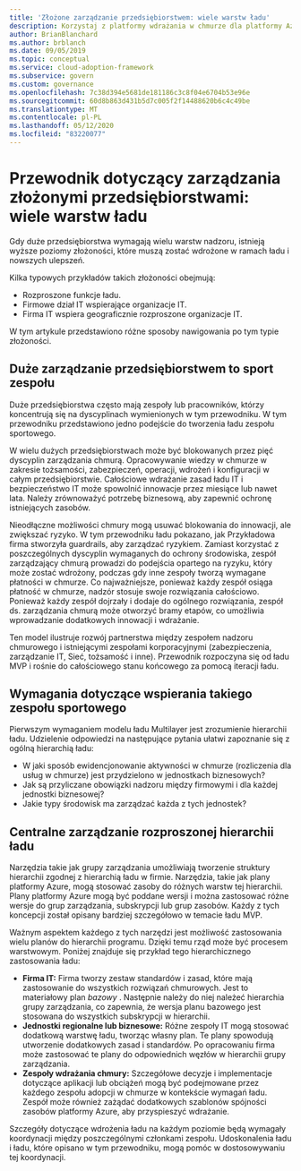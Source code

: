 ```yaml
---
title: 'Złożone zarządzanie przedsiębiorstwem: wiele warstw ładu'
description: Korzystaj z platformy wdrażania w chmurze dla platformy Azure, aby dowiedzieć się więcej na temat większego stopnia złożoności z wieloma warstwami zarządzania w dużych przedsiębiorstwach.
author: BrianBlanchard
ms.author: brblanch
ms.date: 09/05/2019
ms.topic: conceptual
ms.service: cloud-adoption-framework
ms.subservice: govern
ms.custom: governance
ms.openlocfilehash: 7c38d394e5681de181186c3c8f04e6704b53e96e
ms.sourcegitcommit: 60d8b863d431b5d7c005f2f14488620b6c4c49be
ms.translationtype: MT
ms.contentlocale: pl-PL
ms.lasthandoff: 05/12/2020
ms.locfileid: "83220077"
---
```

# <a name="governance-guide-for-complex-enterprises-multiple-layers-of-governance"></a>Przewodnik dotyczący zarządzania złożonymi przedsiębiorstwami: wiele warstw ładu

Gdy duże przedsiębiorstwa wymagają wielu warstw nadzoru, istnieją wyższe poziomy złożoności, które muszą zostać wdrożone w ramach ładu i nowszych ulepszeń.

Kilka typowych przykładów takich złożoności obejmują:

- Rozproszone funkcje ładu.
- Firmowe dział IT wspierające organizacje IT.
- Firma IT wspiera geograficznie rozproszone organizacje IT.

W tym artykule przedstawiono różne sposoby nawigowania po tym typie złożoności.

## <a name="large-enterprise-governance-is-a-team-sport"></a>Duże zarządzanie przedsiębiorstwem to sport zespołu

Duże przedsiębiorstwa często mają zespoły lub pracowników, którzy koncentrują się na dyscyplinach wymienionych w tym przewodniku. W tym przewodniku przedstawiono jedno podejście do tworzenia ładu zespołu sportowego.

W wielu dużych przedsiębiorstwach może być blokowanych przez pięć dyscyplin zarządzania chmurą. Opracowywanie wiedzy w chmurze w zakresie tożsamości, zabezpieczeń, operacji, wdrożeń i konfiguracji w całym przedsiębiorstwie. Całościowe wdrażanie zasad ładu IT i bezpieczeństwo IT może spowolnić innowacje przez miesiące lub nawet lata. Należy zrównoważyć potrzebę biznesową, aby zapewnić ochronę istniejących zasobów.

Nieodłączne możliwości chmury mogą usuwać blokowania do innowacji, ale zwiększać ryzyko. W tym przewodniku ładu pokazano, jak Przykładowa firma stworzyła guardrails, aby zarządzać ryzykiem. Zamiast korzystać z poszczególnych dyscyplin wymaganych do ochrony środowiska, zespół zarządzający chmurą prowadzi do podejścia opartego na ryzyku, który może zostać wdrożony, podczas gdy inne zespoły tworzą wymagane płatności w chmurze. Co najważniejsze, ponieważ każdy zespół osiąga płatność w chmurze, nadzór stosuje swoje rozwiązania całościowo. Ponieważ każdy zespół dojrzały i dodaje do ogólnego rozwiązania, zespół ds. zarządzania chmurą może otworzyć bramy etapów, co umożliwia wprowadzanie dodatkowych innowacji i wdrażanie.

Ten model ilustruje rozwój partnerstwa między zespołem nadzoru chmurowego i istniejącymi zespołami korporacyjnymi (zabezpieczenia, zarządzanie IT, Sieć, tożsamość i inne). Przewodnik rozpoczyna się od ładu MVP i rośnie do całościowego stanu końcowego za pomocą iteracji ładu.

## <a name="requirements-to-supporting-such-a-team-sport"></a>Wymagania dotyczące wspierania takiego zespołu sportowego

Pierwszym wymaganiem modelu ładu Multilayer jest zrozumienie hierarchii ładu. Udzielenie odpowiedzi na następujące pytania ułatwi zapoznanie się z ogólną hierarchią ładu:

- W jaki sposób ewidencjonowanie aktywności w chmurze (rozliczenia dla usług w chmurze) jest przydzielono w jednostkach biznesowych?
- Jak są przyliczane obowiązki nadzoru między firmowymi i dla każdej jednostki biznesowej?
- Jakie typy środowisk ma zarządzać każda z tych jednostek?

## <a name="central-governance-of-a-distributed-governance-hierarchy"></a>Centralne zarządzanie rozproszonej hierarchii ładu

Narzędzia takie jak grupy zarządzania umożliwiają tworzenie struktury hierarchii zgodnej z hierarchią ładu w firmie. Narzędzia, takie jak plany platformy Azure, mogą stosować zasoby do różnych warstw tej hierarchii. Plany platformy Azure mogą być poddane wersji i można zastosować różne wersje do grup zarządzania, subskrypcji lub grup zasobów. Każdy z tych koncepcji został opisany bardziej szczegółowo w temacie ładu MVP.

Ważnym aspektem każdego z tych narzędzi jest możliwość zastosowania wielu planów do hierarchii programu. Dzięki temu rząd może być procesem warstwowym. Poniżej znajduje się przykład tego hierarchicznego zastosowania ładu:

- **Firma IT:** Firma tworzy zestaw standardów i zasad, które mają zastosowanie do wszystkich rozwiązań chmurowych. Jest to materiałowy plan _bazowy_ . Następnie należy do niej należeć hierarchia grupy zarządzania, co zapewnia, że wersja planu bazowego jest stosowana do wszystkich subskrypcji w hierarchii.
- **Jednostki regionalne lub biznesowe:** Różne zespoły IT mogą stosować dodatkową warstwę ładu, tworząc własny plan. Te plany spowodują utworzenie dodatkowych zasad i standardów. Po opracowaniu firma może zastosować te plany do odpowiednich węzłów w hierarchii grupy zarządzania.
- **Zespoły wdrażania chmury:** Szczegółowe decyzje i implementacje dotyczące aplikacji lub obciążeń mogą być podejmowane przez każdego zespołu adopcji w chmurze w kontekście wymagań ładu. Zespół może również zażądać dodatkowych szablonów spójności zasobów platformy Azure, aby przyspieszyć wdrażanie.

Szczegóły dotyczące wdrożenia ładu na każdym poziomie będą wymagały koordynacji między poszczególnymi członkami zespołu. Udoskonalenia ładu i ładu, które opisano w tym przewodniku, mogą pomóc w dostosowywaniu tej koordynacji.
